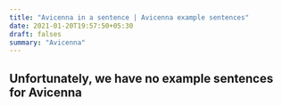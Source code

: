 ```yaml
---
title: "Avicenna in a sentence | Avicenna example sentences"
date: 2021-01-20T19:57:50+05:30
draft: falses
summary: "Avicenna"
---
```

## Unfortunately, we have no example sentences for Avicenna                 
